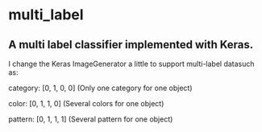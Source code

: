 # multi_label
## A multi label classifier implemented with Keras.

I change the Keras ImageGenerator a little to support multi-label datasuch as:

category: [0, 1, 0, 0] (Only one category for one object)

color: [0, 1, 1, 0] (Several colors for one object)

pattern: [0, 1, 1, 1] (Several pattern for one object)
